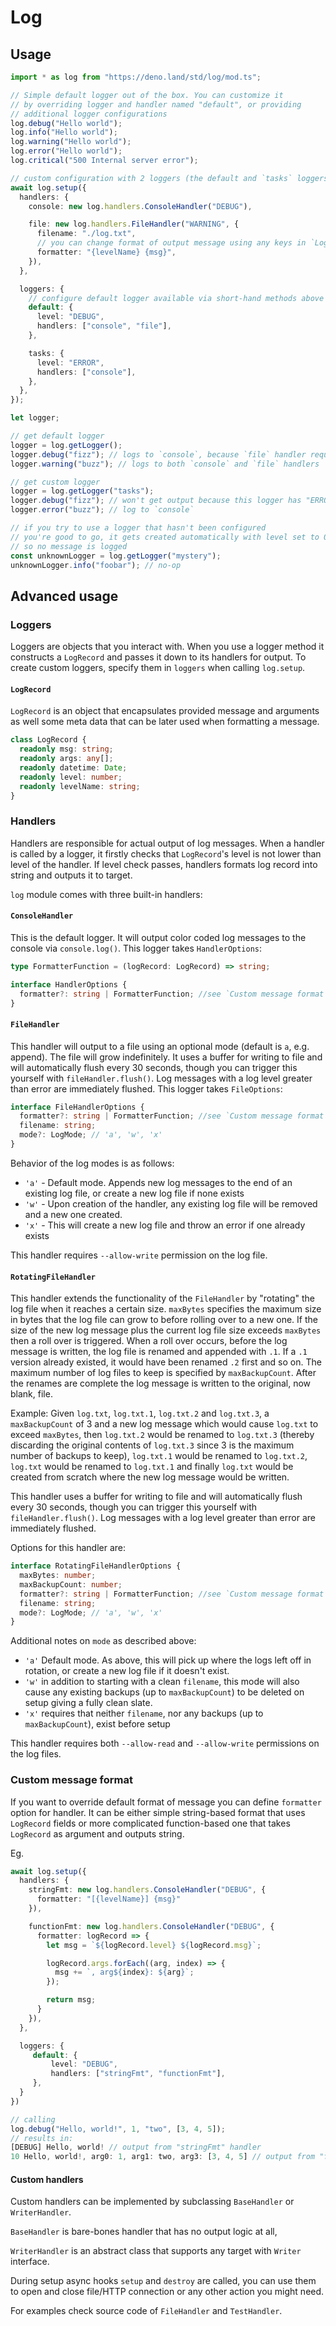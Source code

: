 # Log

## Usage

```ts
import * as log from "https://deno.land/std/log/mod.ts";

// Simple default logger out of the box. You can customize it
// by overriding logger and handler named "default", or providing
// additional logger configurations
log.debug("Hello world");
log.info("Hello world");
log.warning("Hello world");
log.error("Hello world");
log.critical("500 Internal server error");

// custom configuration with 2 loggers (the default and `tasks` loggers)
await log.setup({
  handlers: {
    console: new log.handlers.ConsoleHandler("DEBUG"),

    file: new log.handlers.FileHandler("WARNING", {
      filename: "./log.txt",
      // you can change format of output message using any keys in `LogRecord`
      formatter: "{levelName} {msg}",
    }),
  },

  loggers: {
    // configure default logger available via short-hand methods above
    default: {
      level: "DEBUG",
      handlers: ["console", "file"],
    },

    tasks: {
      level: "ERROR",
      handlers: ["console"],
    },
  },
});

let logger;

// get default logger
logger = log.getLogger();
logger.debug("fizz"); // logs to `console`, because `file` handler requires "WARNING" level
logger.warning("buzz"); // logs to both `console` and `file` handlers

// get custom logger
logger = log.getLogger("tasks");
logger.debug("fizz"); // won't get output because this logger has "ERROR" level
logger.error("buzz"); // log to `console`

// if you try to use a logger that hasn't been configured
// you're good to go, it gets created automatically with level set to 0
// so no message is logged
const unknownLogger = log.getLogger("mystery");
unknownLogger.info("foobar"); // no-op
```

## Advanced usage

### Loggers

Loggers are objects that you interact with. When you use a logger method it
constructs a `LogRecord` and passes it down to its handlers for output. To
create custom loggers, specify them in `loggers` when calling `log.setup`.

#### `LogRecord`

`LogRecord` is an object that encapsulates provided message and arguments as
well some meta data that can be later used when formatting a message.

```ts
class LogRecord {
  readonly msg: string;
  readonly args: any[];
  readonly datetime: Date;
  readonly level: number;
  readonly levelName: string;
}
```

### Handlers

Handlers are responsible for actual output of log messages. When a handler is
called by a logger, it firstly checks that `LogRecord`'s level is not lower than
level of the handler. If level check passes, handlers formats log record into
string and outputs it to target.

`log` module comes with three built-in handlers:

#### `ConsoleHandler`

This is the default logger. It will output color coded log messages to the
console via `console.log()`. This logger takes `HandlerOptions`:

```typescript
type FormatterFunction = (logRecord: LogRecord) => string;

interface HandlerOptions {
  formatter?: string | FormatterFunction; //see `Custom message format` below
}
```

#### `FileHandler`

This handler will output to a file using an optional mode (default is `a`, e.g.
append). The file will grow indefinitely. It uses a buffer for writing to file
and will automatically flush every 30 seconds, though you can trigger this
yourself with `fileHandler.flush()`. Log messages with a log level greater than
error are immediately flushed. This logger takes `FileOptions`:

```typescript
interface FileHandlerOptions {
  formatter?: string | FormatterFunction; //see `Custom message format` below
  filename: string;
  mode?: LogMode; // 'a', 'w', 'x'
}
```

Behavior of the log modes is as follows:

- `'a'` - Default mode. Appends new log messages to the end of an existing log
  file, or create a new log file if none exists
- `'w'` - Upon creation of the handler, any existing log file will be removed
  and a new one created.
- `'x'` - This will create a new log file and throw an error if one already
  exists

This handler requires `--allow-write` permission on the log file.

#### `RotatingFileHandler`

This handler extends the functionality of the `FileHandler` by "rotating" the
log file when it reaches a certain size. `maxBytes` specifies the maximum size
in bytes that the log file can grow to before rolling over to a new one. If the
size of the new log message plus the current log file size exceeds `maxBytes`
then a roll over is triggered. When a roll over occurs, before the log message
is written, the log file is renamed and appended with `.1`. If a `.1` version
already existed, it would have been renamed `.2` first and so on. The maximum
number of log files to keep is specified by `maxBackupCount`. After the renames
are complete the log message is written to the original, now blank, file.

Example: Given `log.txt`, `log.txt.1`, `log.txt.2` and `log.txt.3`, a
`maxBackupCount` of 3 and a new log message which would cause `log.txt` to
exceed `maxBytes`, then `log.txt.2` would be renamed to `log.txt.3` (thereby
discarding the original contents of `log.txt.3` since 3 is the maximum number of
backups to keep), `log.txt.1` would be renamed to `log.txt.2`, `log.txt` would
be renamed to `log.txt.1` and finally `log.txt` would be created from scratch
where the new log message would be written.

This handler uses a buffer for writing to file and will automatically flush
every 30 seconds, though you can trigger this yourself with
`fileHandler.flush()`. Log messages with a log level greater than error are
immediately flushed.

Options for this handler are:

```typescript
interface RotatingFileHandlerOptions {
  maxBytes: number;
  maxBackupCount: number;
  formatter?: string | FormatterFunction; //see `Custom message format` below
  filename: string;
  mode?: LogMode; // 'a', 'w', 'x'
}
```

Additional notes on `mode` as described above:

- `'a'` Default mode. As above, this will pick up where the logs left off in
  rotation, or create a new log file if it doesn't exist.
- `'w'` in addition to starting with a clean `filename`, this mode will also
  cause any existing backups (up to `maxBackupCount`) to be deleted on setup
  giving a fully clean slate.
- `'x'` requires that neither `filename`, nor any backups (up to
  `maxBackupCount`), exist before setup

This handler requires both `--allow-read` and `--allow-write` permissions on the
log files.

### Custom message format

If you want to override default format of message you can define `formatter`
option for handler. It can be either simple string-based format that uses
`LogRecord` fields or more complicated function-based one that takes `LogRecord`
as argument and outputs string.

Eg.

```ts
await log.setup({
  handlers: {
    stringFmt: new log.handlers.ConsoleHandler("DEBUG", {
      formatter: "[{levelName}] {msg}"
    }),

    functionFmt: new log.handlers.ConsoleHandler("DEBUG", {
      formatter: logRecord => {
        let msg = `${logRecord.level} ${logRecord.msg}`;

        logRecord.args.forEach((arg, index) => {
          msg += `, arg${index}: ${arg}`;
        });

        return msg;
      }
    }),
  },

  loggers: {
     default: {
         level: "DEBUG",
         handlers: ["stringFmt", "functionFmt"],
     },
  }
})

// calling
log.debug("Hello, world!", 1, "two", [3, 4, 5]);
// results in:
[DEBUG] Hello, world! // output from "stringFmt" handler
10 Hello, world!, arg0: 1, arg1: two, arg3: [3, 4, 5] // output from "functionFmt" formatter
```

#### Custom handlers

Custom handlers can be implemented by subclassing `BaseHandler` or
`WriterHandler`.

`BaseHandler` is bare-bones handler that has no output logic at all,

`WriterHandler` is an abstract class that supports any target with `Writer`
interface.

During setup async hooks `setup` and `destroy` are called, you can use them to
open and close file/HTTP connection or any other action you might need.

For examples check source code of `FileHandler` and `TestHandler`.
